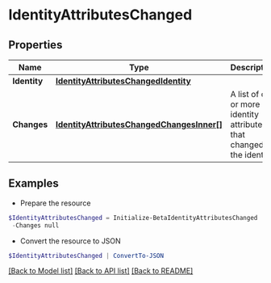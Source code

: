 # IdentityAttributesChanged
## Properties

Name | Type | Description | Notes
------------ | ------------- | ------------- | -------------
**Identity** | [**IdentityAttributesChangedIdentity**](IdentityAttributesChangedIdentity.md) |  | 
**Changes** | [**IdentityAttributesChangedChangesInner[]**](IdentityAttributesChangedChangesInner.md) | A list of one or more identity attributes that changed on the identity. | 

## Examples

- Prepare the resource
```powershell
$IdentityAttributesChanged = Initialize-BetaIdentityAttributesChanged  -Identity null `
 -Changes null
```

- Convert the resource to JSON
```powershell
$IdentityAttributesChanged | ConvertTo-JSON
```

[[Back to Model list]](../README.md#documentation-for-models) [[Back to API list]](../README.md#documentation-for-api-endpoints) [[Back to README]](../README.md)

